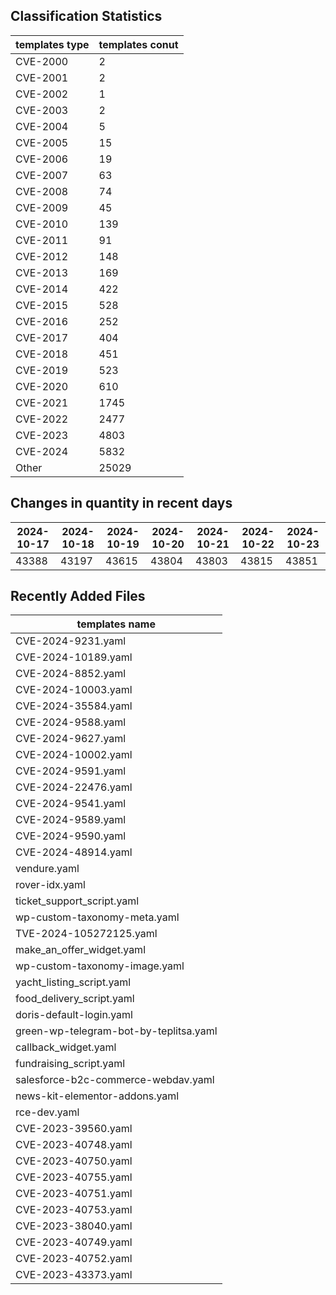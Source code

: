 ## Classification Statistics
| templates type | templates conut | 
| --- | --- |
| CVE-2000 | 2 |
| CVE-2001 | 2 |
| CVE-2002 | 1 |
| CVE-2003 | 2 |
| CVE-2004 | 5 |
| CVE-2005 | 15 |
| CVE-2006 | 19 |
| CVE-2007 | 63 |
| CVE-2008 | 74 |
| CVE-2009 | 45 |
| CVE-2010 | 139 |
| CVE-2011 | 91 |
| CVE-2012 | 148 |
| CVE-2013 | 169 |
| CVE-2014 | 422 |
| CVE-2015 | 528 |
| CVE-2016 | 252 |
| CVE-2017 | 404 |
| CVE-2018 | 451 |
| CVE-2019 | 523 |
| CVE-2020 | 610 |
| CVE-2021 | 1745 |
| CVE-2022 | 2477 |
| CVE-2023 | 4803 |
| CVE-2024 | 5832 |
| Other | 25029 |
## Changes in quantity in recent days
|2024-10-17 | 2024-10-18 | 2024-10-19 | 2024-10-20 | 2024-10-21 | 2024-10-22 | 2024-10-23|
|--- | ------ | ------ | ------ | ------ | ------ | ---|
|43388 | 43197 | 43615 | 43804 | 43803 | 43815 | 43851|
## Recently Added Files
| templates name | 
| --- |
| CVE-2024-9231.yaml |
| CVE-2024-10189.yaml |
| CVE-2024-8852.yaml |
| CVE-2024-10003.yaml |
| CVE-2024-35584.yaml |
| CVE-2024-9588.yaml |
| CVE-2024-9627.yaml |
| CVE-2024-10002.yaml |
| CVE-2024-9591.yaml |
| CVE-2024-22476.yaml |
| CVE-2024-9541.yaml |
| CVE-2024-9589.yaml |
| CVE-2024-9590.yaml |
| CVE-2024-48914.yaml |
| vendure.yaml |
| rover-idx.yaml |
| ticket_support_script.yaml |
| wp-custom-taxonomy-meta.yaml |
| TVE-2024-105272125.yaml |
| make_an_offer_widget.yaml |
| wp-custom-taxonomy-image.yaml |
| yacht_listing_script.yaml |
| food_delivery_script.yaml |
| doris-default-login.yaml |
| green-wp-telegram-bot-by-teplitsa.yaml |
| callback_widget.yaml |
| fundraising_script.yaml |
| salesforce-b2c-commerce-webdav.yaml |
| news-kit-elementor-addons.yaml |
| rce-dev.yaml |
| CVE-2023-39560.yaml |
| CVE-2023-40748.yaml |
| CVE-2023-40750.yaml |
| CVE-2023-40755.yaml |
| CVE-2023-40751.yaml |
| CVE-2023-40753.yaml |
| CVE-2023-38040.yaml |
| CVE-2023-40749.yaml |
| CVE-2023-40752.yaml |
| CVE-2023-43373.yaml |
